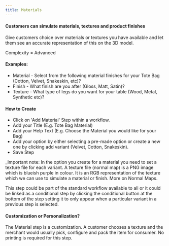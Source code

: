 ```yaml
---
title: Materials
---
```


#### Customers can simulate materials, textures and product finishes  
Give customers choice over materials or textures you have available and let them see an accurate representation of this on the 3D model. 

Complexity = Advanced

#### Examples: 
- Material - Select from the following material finishes for your Tote Bag (Cotton, Velvet, Snakeskin, etc)?
- Finish - What finish are you after (Gloss, Matt, Satin)? 
- Texture - What type of legs do you want for your table (Wood, Metal, Synthetic etc)? 

#### How to Create
- Click on 'Add Material' Step within a workflow. 
- Add your Title (E.g. Tote Bag Material)
- Add your Help Text (E.g. Choose the Material you would like for your Bag)
- Add your option by either selecting a pre-made option or create a new one by clicking add variant (Velvet, Cotton, Snakeskin).
- Save Step

_Important note: In the option you create for a material you need to set a texture file for each variant. A texture file (normal map) is a PNG image which is blueish purple in colour. It is an RGB representation of the texture which we can use to simulate a material or finish. More on Normal Maps.

This step could be part of the standard workflow available to all or it could be linked as a conditional step by clicking the conditional button at the bottom of the step setting it to only appear when a particular variant in a previous step is selected. 

#### Customization or Personalization?
The Material step is a customization. A customer chooses a texture and the merchant would usually pick, configure and pack the item for consumer. No printing is required for this step.
